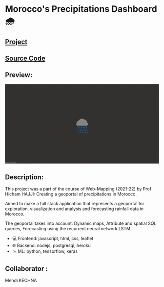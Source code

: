 # Morocco's Precipitations Dashboard 🌧️

<!-- &nbsp; -->

## <a href="https://precip-morocco.herokuapp.com/" target="_blank">Project</a>

## <a href="https://github.com/ayoubft/wm-22-project" target="_blank">Source Code</a>

## Preview:

<center>
<img src="../img/precip-morox5.gif">
</center>

## Description:

This project was a part of the course of Web-Mapping (2021-22) by Prof Hicham HAJJI: Creating a geoportal of precipitations in Morocco.

Aimed to make a full stack application that represents a geoportal for exploration, visualization and analysis and forecasting rainfall data in Morocco.

The geoportal takes into account: Dynamic maps, Attribute and spatial SQL queries, Forecasting using the recurrent neural network LSTM.

- 💻 Frontend: javascript, html, css, leaflet
- 🌐 Backend: nodejs, postgresql, heroku
- 📉 ML: python, tensorflow, keras

## Collaborator :

Mehdi KECHNA
